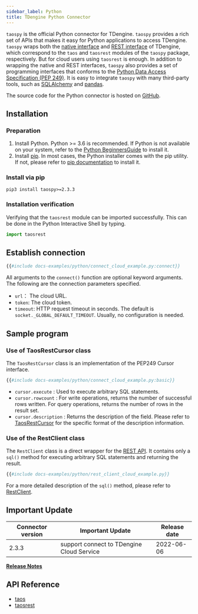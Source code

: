 ```yaml
---
sidebar_label: Python
title: TDengine Python Connector
---
```



`taospy` is the official Python connector for TDengine. `taospy` provides a rich set of APIs that makes it easy for Python applications to access TDengine. `taospy` wraps both the [native interface](/reference/connector/cpp) and [REST interface](/reference/rest-api) of TDengine, which correspond to the `taos` and `taosrest` modules of the `taospy` package, respectively. But for cloud users using `taosrest` is enough.
In addition to wrapping the native and REST interfaces, `taospy` also provides a set of programming interfaces that conforms to the [Python Data Access Specification (PEP 249)](https://peps.python.org/pep-0249/). It is easy to integrate `taospy` with many third-party tools, such as [SQLAlchemy](https://www.sqlalchemy.org/) and [pandas](https://pandas.pydata.org/).

The source code for the Python connector is hosted on [GitHub](https://github.com/taosdata/taos-connector-python).

## Installation

### Preparation

1. Install Python. Python >= 3.6 is recommended. If Python is not available on your system, refer to the [Python BeginnersGuide](https://wiki.python.org/moin/BeginnersGuide/Download) to install it.
2. Install [pip](https://pypi.org/project/pip/). In most cases, the Python installer comes with the pip utility. If not, please refer to [pip documentation](https://pip.pypa.io/en/stable/installation/) to install it.

### Install via pip

```
pip3 install taospy>=2.3.3
```

### Installation verification

Verifying that the `taosrest` module can be imported successfully. This can be done in the Python Interactive Shell by typing.

```python
import taosrest
```

## Establish connection

```python
{{#include docs-examples/python/connect_cloud_example.py:connect}}
```

All arguments to the `connect()` function are optional keyword arguments. The following are the connection parameters specified.

- `url`： The cloud URL.
- `token`: The cloud token.
- `timeout`: HTTP request timeout in seconds. The default is `socket._GLOBAL_DEFAULT_TIMEOUT`. Usually, no configuration is needed.

## Sample program

### Use of TaosRestCursor class

The ``TaosRestCursor`` class is an implementation of the PEP249 Cursor interface.

```python title="Use of TaosRestCursor"
{{#include docs-examples/python/connect_cloud_example.py:basic}}
```
- `cursor.execute` : Used to execute arbitrary SQL statements.
- `cursor.rowcount` : For write operations, returns the number of successful rows written. For query operations, returns the number of rows in the result set.
- `cursor.description` : Returns the description of the field. Please refer to [TaosRestCursor](https://docs.taosdata.com/api/taospy/taosrest/cursor.html) for the specific format of the description information.

### Use of the RestClient class

The `RestClient` class is a direct wrapper for the [REST API](/reference/rest-api). It contains only a `sql()` method for executing arbitrary SQL statements and returning the result.

```python title="Use of RestClient"
{{#include docs-examples/python/rest_client_cloud_example.py}}
```

For a more detailed description of the `sql()` method, please refer to [RestClient](https://docs.taosdata.com/api/taospy/taosrest/restclient.html).

## Important Update

| Connector version | Important Update                          | Release date |
| ----------------- | ----------------------------------------- | ------------ |
| 2.3.3             | support connect to TDengine Cloud Service | 2022-06-06   |

[**Release Notes**](https://github.com/taosdata/taos-connector-python/releases)

## API Reference

- [taos](https://docs.taosdata.com/api/taospy/taos/)
- [taosrest](https://docs.taosdata.com/api/taospy/taosrest)
